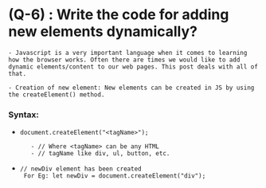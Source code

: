 # (Q-6) : Write the code for adding new elements dynamically?

    - Javascript is a very important language when it comes to learning how the browser works. Often there are times we would like to add dynamic elements/content to our web pages. This post deals with all of that.

    - Creation of new element: New elements can be created in JS by using the createElement() method.  

### Syntax:

 -     document.createElement("<tagName>");  

          - // Where <tagName> can be any HTML 
          - // tagName like div, ul, button, etc.

 -     // newDiv element has been created
        For Eg: let newDiv = document.createElement("div");